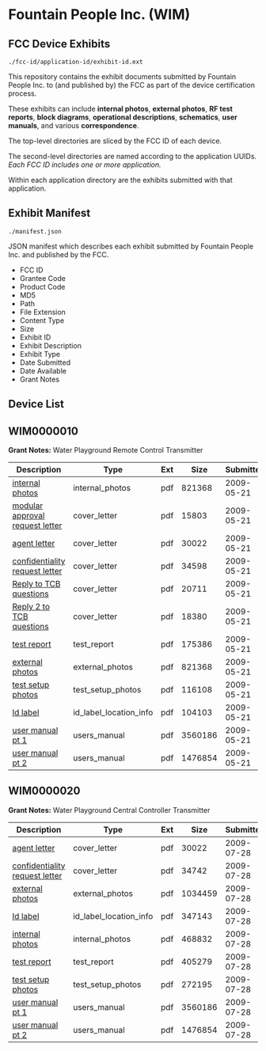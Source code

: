 # Fountain People Inc. (WIM)
## FCC Device Exhibits

```
./fcc-id/application-id/exhibit-id.ext
```

This repository contains the exhibit documents submitted by Fountain People Inc. to (and published by) the FCC as part of the device certification process.

These exhibits can include **internal photos**, **external photos**, **RF test reports**, **block diagrams**, **operational descriptions**, **schematics**, **user manuals**, and various **correspondence**.

The top-level directories are sliced by the FCC ID of each device.

The second-level directories are named according to the application UUIDs. *Each FCC ID includes one or more application.*

Within each application directory are the exhibits submitted with that application. 

## Exhibit Manifest

```
./manifest.json
```

JSON manifest which describes each exhibit submitted by Fountain People Inc. and published by the FCC.

- FCC ID
- Grantee Code
- Product Code
- MD5
- Path
- File Extension
- Content Type
- Size
- Exhibit ID
- Exhibit Description
- Exhibit Type
- Date Submitted
- Date Available
- Grant Notes

## Device List
## WIM0000010
**Grant Notes:** Water Playground Remote Control Transmitter

| Description | Type | Ext | Size | Submitted | Available |
| ----------- | ---- | --- | ---- | --------- | --------- |
| [internal photos](WIM0000010/8b2171d00542980fd5d6d9e68db8b89d/1113894.pdf) | internal_photos | pdf | 821368 | 2009-05-21 | 2009-05-23 |
| [modular approval request letter](WIM0000010/8b2171d00542980fd5d6d9e68db8b89d/1113889.pdf) | cover_letter | pdf | 15803 | 2009-05-21 | 2009-05-23 |
| [agent letter](WIM0000010/8b2171d00542980fd5d6d9e68db8b89d/1113890.pdf) | cover_letter | pdf | 30022 | 2009-05-21 | 2009-05-23 |
| [confidentiality request letter](WIM0000010/8b2171d00542980fd5d6d9e68db8b89d/1113891.pdf) | cover_letter | pdf | 34598 | 2009-05-21 | 2009-05-23 |
| [Reply to TCB questions](WIM0000010/8b2171d00542980fd5d6d9e68db8b89d/1113892.pdf) | cover_letter | pdf | 20711 | 2009-05-21 | 2009-05-23 |
| [Reply 2 to TCB questions](WIM0000010/8b2171d00542980fd5d6d9e68db8b89d/1113893.pdf) | cover_letter | pdf | 18380 | 2009-05-21 | 2009-05-23 |
| [test report](WIM0000010/8b2171d00542980fd5d6d9e68db8b89d/1113899.pdf) | test_report | pdf | 175386 | 2009-05-21 | 2009-05-23 |
| [external photos](WIM0000010/8b2171d00542980fd5d6d9e68db8b89d/1113894.pdf) | external_photos | pdf | 821368 | 2009-05-21 | 2009-05-23 |
| [test setup photos](WIM0000010/8b2171d00542980fd5d6d9e68db8b89d/1113900.pdf) | test_setup_photos | pdf | 116108 | 2009-05-21 | 2009-05-23 |
| [Id label](WIM0000010/8b2171d00542980fd5d6d9e68db8b89d/1113896.pdf) | id_label_location_info | pdf | 104103 | 2009-05-21 | 2009-05-23 |
| [user manual pt 1](WIM0000010/8b2171d00542980fd5d6d9e68db8b89d/1113908.pdf) | users_manual | pdf | 3560186 | 2009-05-21 | 2009-05-23 |
| [user manual pt 2](WIM0000010/8b2171d00542980fd5d6d9e68db8b89d/1113909.pdf) | users_manual | pdf | 1476854 | 2009-05-21 | 2009-05-23 |
## WIM0000020
**Grant Notes:** Water Playground Central Controller Transmitter

| Description | Type | Ext | Size | Submitted | Available |
| ----------- | ---- | --- | ---- | --------- | --------- |
| [agent letter](WIM0000020/282960f62b31cf507892d88367b8e597/1113890.pdf) | cover_letter | pdf | 30022 | 2009-07-28 | 2009-07-28 |
| [confidentiality request letter](WIM0000020/282960f62b31cf507892d88367b8e597/1145954.pdf) | cover_letter | pdf | 34742 | 2009-07-28 | 2009-07-28 |
| [external photos](WIM0000020/282960f62b31cf507892d88367b8e597/1145955.pdf) | external_photos | pdf | 1034459 | 2009-07-28 | 2009-07-28 |
| [Id label](WIM0000020/282960f62b31cf507892d88367b8e597/1145957.pdf) | id_label_location_info | pdf | 347143 | 2009-07-28 | 2009-07-28 |
| [internal photos](WIM0000020/282960f62b31cf507892d88367b8e597/1145956.pdf) | internal_photos | pdf | 468832 | 2009-07-28 | 2009-07-28 |
| [test report](WIM0000020/282960f62b31cf507892d88367b8e597/1145960.pdf) | test_report | pdf | 405279 | 2009-07-28 | 2009-07-28 |
| [test setup photos](WIM0000020/282960f62b31cf507892d88367b8e597/1145961.pdf) | test_setup_photos | pdf | 272195 | 2009-07-28 | 2009-07-28 |
| [user manual pt 1](WIM0000020/282960f62b31cf507892d88367b8e597/1113908.pdf) | users_manual | pdf | 3560186 | 2009-07-28 | 2009-07-28 |
| [user manual pt 2](WIM0000020/282960f62b31cf507892d88367b8e597/1113909.pdf) | users_manual | pdf | 1476854 | 2009-07-28 | 2009-07-28 |
